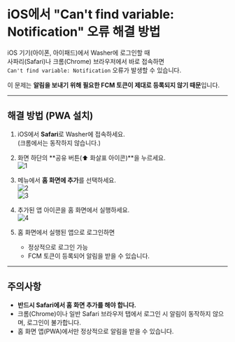 # iOS에서 "Can't find variable: Notification" 오류 해결 방법

iOS 기기(아이폰, 아이패드)에서 Washer에 로그인할 때  
사파리(Safari)나 크롬(Chrome) 브라우저에서 바로 접속하면  
`Can't find variable: Notification` 오류가 발생할 수 있습니다.

이 문제는 **알림을 보내기 위해 필요한 FCM 토큰이 제대로 등록되지 않기 때문**입니다.

---

## 해결 방법 (PWA 설치)

1. iOS에서 **Safari**로 Washer에 접속하세요.  
   (크롬에서는 동작하지 않습니다.)

2. 화면 하단의 **공유 버튼(⬆️ 화살표 아이콘)**을 누르세요.<br/>
   ![1](https://team-washer.github.io/1.jpg)

3. 메뉴에서 **홈 화면에 추가**를 선택하세요.<br/>
   ![2](https://team-washer.github.io/2.jpg)<br/>
   ![3](https://team-washer.github.io/3.jpg)

4. 추가된 앱 아이콘을 홈 화면에서 실행하세요.<br/>
   ![4](https://team-washer.github.io/4.jpg)

5. 홈 화면에서 실행된 앱으로 로그인하면
    - 정상적으로 로그인 가능
    - FCM 토큰이 등록되어 알림을 받을 수 있습니다.

---

## 주의사항

-   **반드시 Safari에서 홈 화면 추가를 해야 합니다.**
-   크롬(Chrome)이나 일반 Safari 브라우저 탭에서 로그인 시 알림이 동작하지 않으며, 로그인이 불가합니다.
-   홈 화면 앱(PWA)에서만 정상적으로 알림을 받을 수 있습니다.
